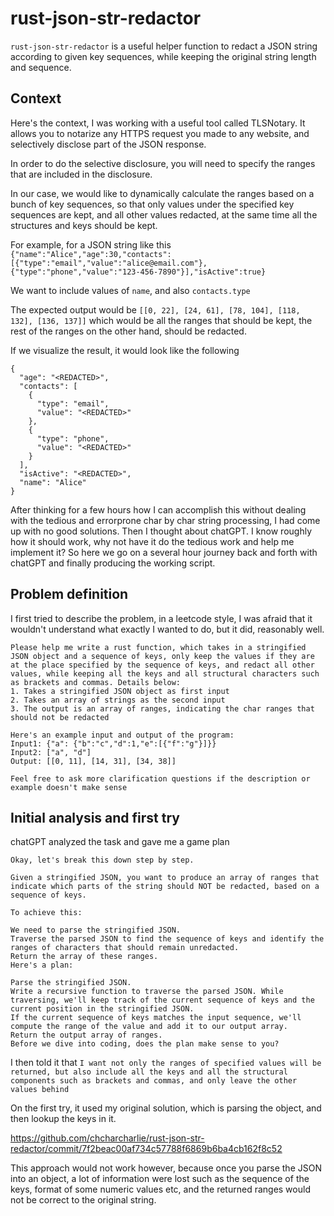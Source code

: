 # rust-json-str-redactor
`rust-json-str-redactor` is a useful helper function to redact a JSON string according to given key sequences, while keeping the original string length and sequence.

## Context
Here's the context, I was working with a useful tool called TLSNotary. It allows you to notarize any HTTPS request you made to any website, and selectively disclose part of the JSON response.

In order to do the selective disclosure, you will need to specify the ranges that are included in the disclosure.

In our case, we would like to dynamically calculate the ranges based on a bunch of key sequences, so that only values under the specified key sequences are kept, and all other values redacted, at the same time all the structures and keys should be kept.

For example, for a JSON string like this
`{"name":"Alice","age":30,"contacts":[{"type":"email","value":"alice@email.com"},{"type":"phone","value":"123-456-7890"}],"isActive":true}`

We want to include values of `name`, and also `contacts.type`

The expected output would be `[[0, 22], [24, 61], [78, 104], [118, 132], [136, 137]]` which would be all the ranges that should be kept, the rest of the ranges on the other hand, should be redacted.

If we visualize the result, it would look like the following
```
{
  "age": "<REDACTED>",
  "contacts": [
    {
      "type": "email",
      "value": "<REDACTED>"
    },
    {
      "type": "phone",
      "value": "<REDACTED>"
    }
  ],
  "isActive": "<REDACTED>",
  "name": "Alice"
}
```

After thinking for a few hours how I can accomplish this without dealing with the tedious and errorprone char by char string processing, I had come up with no good solutions. Then I thought about chatGPT. I know roughly how it should work, why not have it do the tedious work and help me implement it? So here we go on a several hour journey back and forth with chatGPT and finally producing the working script.

## Problem definition
I first tried to describe the problem, in a leetcode style, I was afraid that it wouldn't understand what exactly I wanted to do, but it did, reasonably well.

```
Please help me write a rust function, which takes in a stringified JSON object and a sequence of keys, only keep the values if they are at the place specified by the sequence of keys, and redact all other values, while keeping all the keys and all structural characters such as brackets and commas. Details below:
1. Takes a stringified JSON object as first input
2. Takes an array of strings as the second input
3. The output is an array of ranges, indicating the char ranges that should not be redacted

Here's an example input and output of the program:
Input1: {"a": {"b":"c","d":1,"e":[{"f":"g"}]}}
Input2: ["a", "d"]
Output: [[0, 11], [14, 31], [34, 38]]

Feel free to ask more clarification questions if the description or example doesn't make sense
```

## Initial analysis and first try
chatGPT analyzed the task and gave me a game plan

```
Okay, let's break this down step by step.

Given a stringified JSON, you want to produce an array of ranges that indicate which parts of the string should NOT be redacted, based on a sequence of keys.

To achieve this:

We need to parse the stringified JSON.
Traverse the parsed JSON to find the sequence of keys and identify the ranges of characters that should remain unredacted.
Return the array of these ranges.
Here's a plan:

Parse the stringified JSON.
Write a recursive function to traverse the parsed JSON. While traversing, we'll keep track of the current sequence of keys and the current position in the stringified JSON.
If the current sequence of keys matches the input sequence, we'll compute the range of the value and add it to our output array.
Return the output array of ranges.
Before we dive into coding, does the plan make sense to you?
```

I then told it that `I want not only the ranges of specified values will be returned, but also include all the keys and all the structural components such as brackets and commas, and only leave the other values behind`

On the first try, it used my original solution, which is parsing the object, and then lookup the keys in it.

https://github.com/chcharcharlie/rust-json-str-redactor/commit/7f2beac00af734c57788f6869b6ba4cb162f8c52

This approach would not work however, because once you parse the JSON into an object, a lot of information were lost such as the sequence of the keys, format of some numeric values etc, and the returned ranges would not be correct to the original string.
